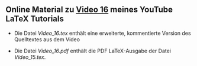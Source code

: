## Online Material zu [Video 16](https://youtu.be/lIarpLFD81E) meines YouTube LaTeX Tutorials

- Die Datei *Video_16.tex* enthält eine erweiterte, kommentierte Version des Quelltextes aus dem Video

- Die Datei *Video_16.pdf* enthält die PDF LaTeX-Ausgabe der Datei *Video_15.tex*. 

